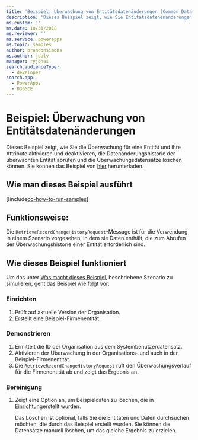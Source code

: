 ```yaml
---
title: 'Beispiel: Überwachung von Entitätsdatenänderungen (Common Data Service for Apps) | Microsoft Docs'
description: 'Dieses Beispiel zeigt, wie Sie Entitätsdatenenänderungen überwachen.'
ms.custom: ''
ms.date: 10/31/2018
ms.reviewer: ''
ms.service: powerapps
ms.topic: samples
author: brandonsimons
ms.author: jdaly
manager: ryjones
search.audienceType:
  - developer
search.app:
  - PowerApps
  - D365CE
---
```

# <a name="sample-audit-entity-data-changes"></a>Beispiel: Überwachung von Entitätsdatenänderungen

Dieses Beispiel zeigt, wie Sie die Überwachung für eine Entität und ihre Attribute aktivieren und deaktivieren, die Datenänderungshistorie der überwachten Entität abrufen und die Überwachungsdatensätze löschen können. Sie können das Beispiel von [hier](https://github.com/Microsoft/PowerApps-Samples/tree/master/cds/orgsvc/C%23/AuditEntityData) herunterladen.

## <a name="how-to-run-this-sample"></a>Wie man dieses Beispiel ausführt
[!include[cc-how-to-run-samples](../../includes/cc-how-to-run-samples.md)]

## <a name="what-this-sample-does"></a>Funktionsweise:

Die `RetrieveRecordChangeHistoryRequest`-Message ist für die Verwendung in einem Szenario vorgesehen, in dem sie Daten enthält, die zum Abrufen der Überwachungshistorie einer Entität erforderlich sind.


## <a name="how-this-sample-works"></a>Wie dieses Beispiel funktioniert

Um das unter [Was macht dieses Beispiel](#what-this-sample-does), beschriebene Szenario zu simulieren, geht das Beispiel wie folgt vor:

### <a name="setup"></a>Einrichten

1. Prüft auf aktuelle Version der Organisation.
2. Erstellt eine Beispiel-Firmenentität.

### <a name="demonstrate"></a>Demonstrieren

1. Ermittelt die ID der Organisation aus dem Systembenutzerdatensatz.
2. Aktivieren der Überwachung in der Organisations- und auch in der Beispiel-Firmenentität.
3. Die `RetrieveRecordChangeHistoryRequest` ruft den Überwachungsverlauf für die Firmenentität ab und zeigt das Ergebnis an.

### <a name="clean-up"></a>Bereinigung

1. Zeigt eine Option an, um Beispieldaten zu löschen, die in [Einrichtung](#setup)erstellt wurden.

    Das Löschen ist optional, falls Sie die Entitäten und Daten durchsuchen möchten, die durch das Beispiel erstellt wurden. Sie können die Datensätze manuell löschen, um das gleiche Ergebnis zu erzielen.
